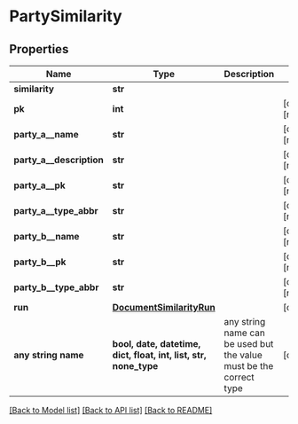 # PartySimilarity


## Properties
Name | Type | Description | Notes
------------ | ------------- | ------------- | -------------
**similarity** | **str** |  | 
**pk** | **int** |  | [optional] [readonly] 
**party_a__name** | **str** |  | [optional] [readonly] 
**party_a__description** | **str** |  | [optional] [readonly] 
**party_a__pk** | **str** |  | [optional] [readonly] 
**party_a__type_abbr** | **str** |  | [optional] [readonly] 
**party_b__name** | **str** |  | [optional] [readonly] 
**party_b__pk** | **str** |  | [optional] [readonly] 
**party_b__type_abbr** | **str** |  | [optional] [readonly] 
**run** | [**DocumentSimilarityRun**](DocumentSimilarityRun.md) |  | [optional] 
**any string name** | **bool, date, datetime, dict, float, int, list, str, none_type** | any string name can be used but the value must be the correct type | [optional]

[[Back to Model list]](../README.md#documentation-for-models) [[Back to API list]](../README.md#documentation-for-api-endpoints) [[Back to README]](../README.md)


